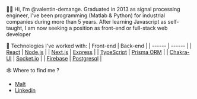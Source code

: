 👋🏼 Hi, I’m @valentin-demange. Graduated in 2013 as signal processing engineer, I've been programming (Matlab & Python) for industrial companies during more than 5 years. After learning Javascript as self-taught, I am now seeking a position as front-end or full-stack web developer

🚀 Technologies I've worked with:
| Front-end | Back-end |
| ------ | ------ |
| [React](https://reactjs.org/) | [Node.js](https://nodejs.org/) |
| [Next.js](https://nextjs.org/) | [Express](https://expressjs.com) |
| [TypeScript](https://www.typescriptlang.org/) | [Prisma ORM](https://www.prisma.io/) |
| [Chakra-UI](https://chakra-ui.com/) | [Socket.io](https://socket.io/) |
| [Firebase](https://firebase.google.com/) | [Postgresql](https://www.postgresql.org/) |

🕸 Where to find me ?
- [Malt](https://www.malt.fr/profile/valentindemange)
- [Linkedin](https://www.linkedin.com/in/valentin-demange-45943462/)
